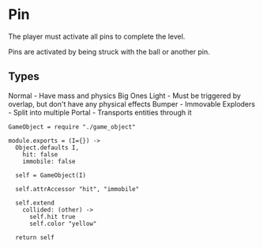 Pin
===

The player must activate all pins to complete the level.

Pins are activated by being struck with the ball or another pin.

Types
-----

Normal - Have mass and physics
Big Ones
Light - Must be triggered by overlap, but don't have any physical effects
Bumper - Immovable
Exploders - Split into multiple
Portal - Transports entities through it

    GameObject = require "./game_object"

    module.exports = (I={}) ->
      Object.defaults I,
        hit: false
        immobile: false

      self = GameObject(I)

      self.attrAccessor "hit", "immobile"

      self.extend
        collided: (other) ->
          self.hit true
          self.color "yellow"

      return self
